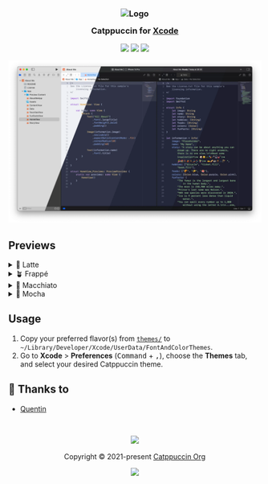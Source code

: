 <h3 align="center">
	<img src="https://raw.githubusercontent.com/catppuccin/catppuccin/main/assets/logos/exports/1544x1544_circle.png" width="100" alt="Logo"/><br/>
	<img src="https://raw.githubusercontent.com/catppuccin/catppuccin/main/assets/misc/transparent.png" height="30" width="0px"/>
	Catppuccin for <a href="https://developer.apple.com/xcode">Xcode</a>
	<img src="https://raw.githubusercontent.com/catppuccin/catppuccin/main/assets/misc/transparent.png" height="30" width="0px"/>
</h3>

<p align="center">
	<a href="https://github.com/catppuccin/xcode/stargazers"><img src="https://img.shields.io/github/stars/catppuccin/xcode?colorA=363a4f&colorB=b7bdf8&style=for-the-badge"></a>
	<a href="https://github.com/catppuccin/xcode/issues"><img src="https://img.shields.io/github/issues/catppuccin/xcode?colorA=363a4f&colorB=f5a97f&style=for-the-badge"></a>
	<a href="https://github.com/catppuccin/xcode/contributors"><img src="https://img.shields.io/github/contributors/catppuccin/xcode?colorA=363a4f&colorB=a6da95&style=for-the-badge"></a>
</p>

<p align="center">
	<img src="assets/preview.webp"/>
</p>

## Previews

<details>
<summary>🌻 Latte</summary>
<img src="assets/latte.webp"/>
</details>
<details>
<summary>🪴 Frappé</summary>
<img src="assets/frappe.webp"/>
</details>
<details>
<summary>🌺 Macchiato</summary>
<img src="assets/macchiato.webp"/>
</details>
<details>
<summary>🌿 Mocha</summary>
<img src="assets/mocha.webp"/>
</details>

## Usage

1. Copy your preferred flavor(s) from [`themes/`](./themes/) to `~/Library/Developer/Xcode/UserData/FontAndColorThemes`.
2. Go to **Xcode** > **Preferences** (<kbd>Command</kbd> + <kbd>,</kbd>), choose the **Themes** tab, and select your desired Catppuccin theme.

## 💝 Thanks to

- [Quentin](https://github.com/quentinguidee)

&nbsp;

<p align="center">
	<img src="https://raw.githubusercontent.com/catppuccin/catppuccin/main/assets/footers/gray0_ctp_on_line.svg?sanitize=true" />
</p>

<p align="center">
	Copyright &copy; 2021-present <a href="https://github.com/catppuccin" target="_blank">Catppuccin Org</a>
</p>

<p align="center">
	<a href="https://github.com/catppuccin/catppuccin/blob/main/LICENSE"><img src="https://img.shields.io/static/v1.svg?style=for-the-badge&label=License&message=MIT&logoColor=d9e0ee&colorA=363a4f&colorB=b7bdf8"/></a>
</p>
